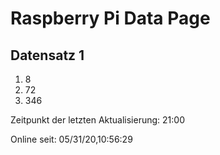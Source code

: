 
# Raspberry Pi Data Page
## Datensatz 1
1. 8
2. 72
3. 346

Zeitpunkt der letzten Aktualisierung: 21:00

Online seit: 05/31/20,10:56:29
    